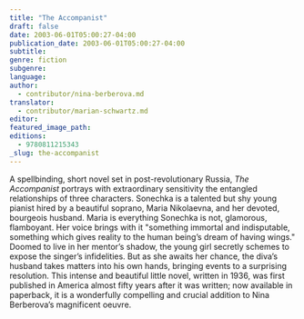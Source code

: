 ```yaml
---
title: "The Accompanist"
draft: false
date: 2003-06-01T05:00:27-04:00
publication_date: 2003-06-01T05:00:27-04:00
subtitle:
genre: fiction
subgenre:
language:
author:
  - contributor/nina-berberova.md
translator:
  - contributor/marian-schwartz.md
editor:
featured_image_path:
editions:
  - 9780811215343
_slug: the-accompanist
---
```


A spellbinding, short novel set in post-revolutionary Russia, _The Accompanist_ portrays with extraordinary sensitivity the entangled relationships of three characters. Sonechka is a talented but shy young pianist hired by a beautiful soprano, Maria Nikolaevna, and her devoted, bourgeois husband. Maria is everything Sonechka is not, glamorous, flamboyant. Her voice brings with it "something immortal and indisputable, something which gives reality to the human being’s dream of having wings." Doomed to live in her mentor’s shadow, the young girl secretly schemes to expose the singer’s infidelities. But as she awaits her chance, the diva’s husband takes matters into his own hands, bringing events to a surprising resolution. This intense and beautiful little novel, written in 1936, was first published in America almost fifty years after it was written; now available in paperback, it is a wonderfully compelling and crucial addition to Nina Berberova’s magnificent oeuvre.

